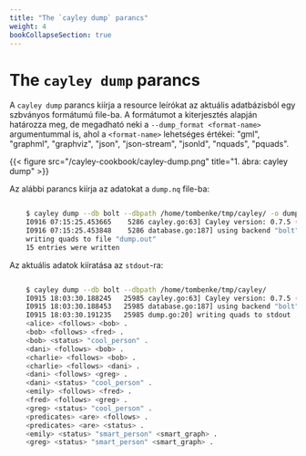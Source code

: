 ```yaml
---
title: "The `cayley dump` parancs"
weight: 4
bookCollapseSection: true
---
```


# The `cayley dump` parancs

A `cayley dump` parancs kiírja a resource leírókat az aktuális adatbázisból egy szbványos formátumú file-ba. A formátumot a kiterjesztés alapján határozza meg, de megadható neki a `--dump_format <format-name>` argumentummal is, ahol a `<format-name>` lehetséges értékei: "gml", "graphml", "graphviz", "json", "json-stream", "jsonld", "nquads", "pquads".

{{< figure src="/cayley-cookbook/cayley-dump.png" title="1. ábra: cayley dump" >}}

Az alábbi parancs kiírja az adatokat a `dump.nq` file-ba:

```bash

    $ cayley dump --db bolt --dbpath /home/tombenke/tmp/cayley/ -o dump.out
    I0916 07:15:25.453665    5286 cayley.go:63] Cayley version: 0.7.5 (cf576babb7db)
    I0916 07:15:25.453848    5286 database.go:187] using backend "bolt" (/home/tombenke/tmp/cayley/)
    writing quads to file "dump.out"
    15 entries were written

```


Az aktuális adatok kiíratása az `stdout`-ra:

```bash

    $ cayley dump --db bolt --dbpath /home/tombenke/tmp/cayley/ 
    I0915 18:03:30.188245   25985 cayley.go:63] Cayley version: 0.7.5 (cf576babb7db)
    I0915 18:03:30.188453   25985 database.go:187] using backend "bolt" (/home/tombenke/tmp/cayley/)
    I0915 18:03:30.191235   25985 dump.go:20] writing quads to stdout
    <alice> <follows> <bob> .
    <bob> <follows> <fred> .
    <bob> <status> "cool_person" .
    <dani> <follows> <bob> .
    <charlie> <follows> <bob> .
    <charlie> <follows> <dani> .
    <dani> <follows> <greg> .
    <dani> <status> "cool_person" .
    <emily> <follows> <fred> .
    <fred> <follows> <greg> .
    <greg> <status> "cool_person" .
    <predicates> <are> <follows> .
    <predicates> <are> <status> .
    <emily> <status> "smart_person" <smart_graph> .
    <greg> <status> "smart_person" <smart_graph> .

```

